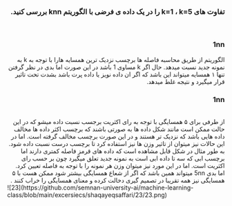 <div dir="rtl">
  
  ###  تفاوت های k=1 ، k=5 را در یک داده ی فرضی با الگوریتم knn بررسی کنید.

  <br/>


### 1nn

الگوریتم از طریق محاسبه فاصله ها برچسب نزدیک ترین همسایه هارا با توجه به k به نمونه جدید نسبت میدهد.
حال اگر  k مساوی 1 باشد در این صورت 
اما بدی در نظر گرفتن تنها ۱ همسایه میتواند این باشد که اگر ان داده نویز یا داده پرت باشد بشدت تحت تاثیر قرار میگیرد و نتیجه غلط میدهد. 
 <br/>
 ### 1nn
 <br/>
از طرفی برای ۵ همسایگی با توجه به رای اکثریت برجسب نسبت داده میشو که در این حالت ممکن است مانند شکل داده ها به صورتی باشند که برچسب اکثر داده ها مخالف داده هایی باشد که نزدیک تر هستند و در این صورت برچسب مخالف گرفته است.
اما در این حالات نیز میتوان از تاثیر وزن ها نیز استفاده کرد تا برچسب درست نسبت داده شود. 
به طور مثال در شکل قابل مشاهده است که داده های قرمز فاصله کمتری دارند اما برچسب ابی که سه تا داده ابی است به نمونه جدید تعلق میگیرد چون بر حسب رای اکثریت است. اما در این مورد نیز میتوان وزن هر نمونه را با توجه به فاصله تعیین کرد.
 <br/>
اما بدی 5nn میتواند همین باشد که اگر از شعاع همسایگی بیشتر شود ممکن هست با ۵ همسایگی نیز همه تقریبا در تصمیم گیری دخالت کرده  و معنای همسایگی را خراب کنند .
<br/>
    </div>
  ![23](https://github.com/semnan-university-ai/machine-learning-class/blob/main/excersiecs/shaqayeqsaffari/23/23.png)
  
  



  <br/>
  

  
